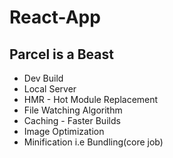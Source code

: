 # React-App




## Parcel is a Beast
- Dev Build
- Local Server
- HMR - Hot Module Replacement
- File Watching Algorithm 
- Caching -  Faster Builds
- Image Optimization
- Minification i.e Bundling(core job)